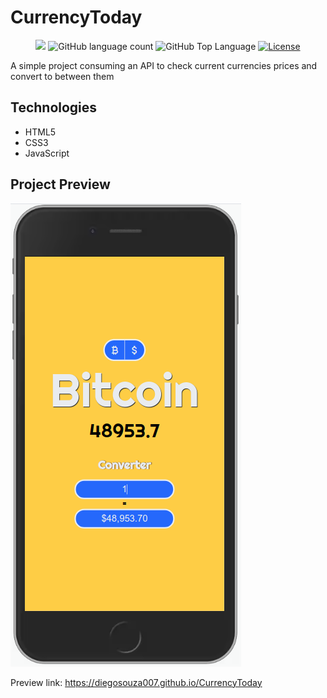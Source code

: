 # CurrencyToday

<p align="center">
  <img src="https://img.shields.io/badge/made%20by-DIEGO%20SOUZA-fecd45?style=flat-square">
  <img alt="GitHub language count" src="https://img.shields.io/github/languages/count/diegosouza007/CurrencyToday?color=fecd45&style=flat-square">
  <img alt="GitHub Top Language" src="https://img.shields.io/github/languages/top/diegosouza007/CurrencyToday?color=fecd45&style=flat-square">
  <a href="https://opensource.org/licenses/MIT">
    <img alt="License" src="https://img.shields.io/badge/license-MIT-fecd45?style=flat-square">
  </a>
</p>

A simple project consuming an API to check current currencies prices and convert to between them

## Technologies

- HTML5
- CSS3
- JavaScript

## Project Preview

<img src="./assets/images/preview.png">

Preview link: <a href="https://diegosouza007.github.io/CurrencyToday">https://diegosouza007.github.io/CurrencyToday</a>